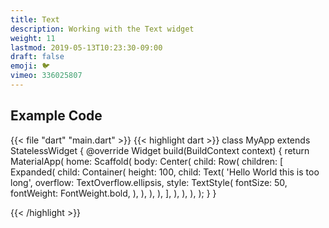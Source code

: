 ```yaml
---
title: Text
description: Working with the Text widget
weight: 11
lastmod: 2019-05-13T10:23:30-09:00
draft: false
emoji: 🐦
vimeo: 336025807
---
```


## Example Code

{{< file "dart" "main.dart" >}}
{{< highlight dart >}}
class MyApp extends StatelessWidget {
 @override
 Widget build(BuildContext context) {
   return MaterialApp(
     home: Scaffold(
       body: Center(
         child: Row(
           children: <Widget>[
             Expanded(
               child: Container(
                 height: 100,
                 child: Text(
                   'Hello World this is too long',
                   overflow: TextOverflow.ellipsis,
                   style: TextStyle(
                     fontSize: 50,
                     fontWeight: FontWeight.bold,
                   ),
                 ),
               ),
             ),
           ],
         ),
       ),
     ),
   );
 }
}

{{< /highlight >}}